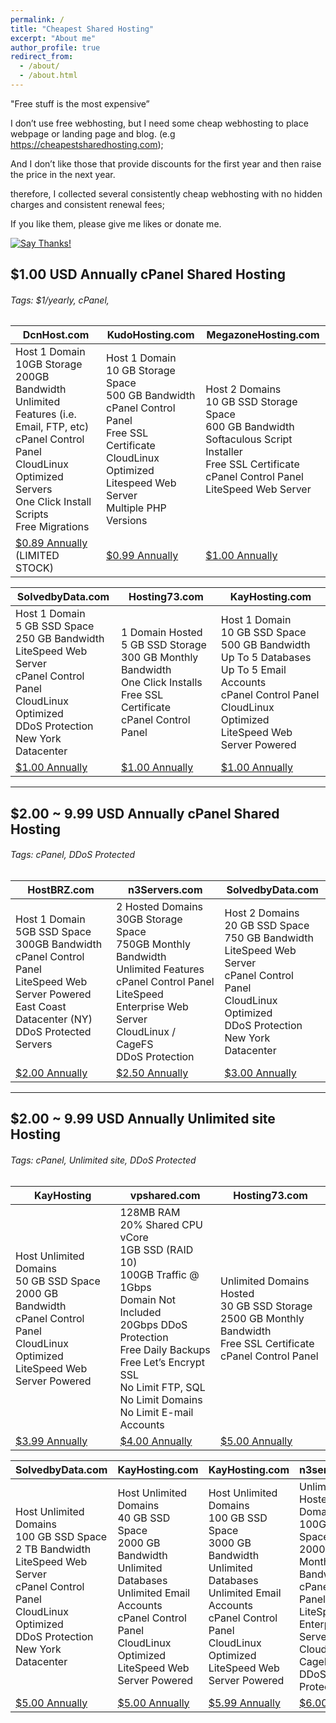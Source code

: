 ```yaml
---
permalink: /
title: "Cheapest Shared Hosting"
excerpt: "About me"
author_profile: true
redirect_from: 
  - /about/
  - /about.html
---
```


"Free stuff is the most expensive”

I don’t use free webhosting, but I need some cheap webhosting to place webpage or landing page and blog. (e.g https://cheapestsharedhosting.com);

And I don’t like those that provide discounts for the first year and then raise the price in the next year.

therefore, I collected several consistently cheap webhosting with no hidden charges and consistent renewal fees;

If you like them, please give me likes or donate me.

[![Say Thanks!](https://img.shields.io/badge/Say%20Thanks-!-1EAEDB.svg)](https://saythanks.io/to/petcat)

## $1.00 USD Annually cPanel Shared Hosting
###### *Tags: $1/yearly, cPanel,*

| DcnHost.com                                                  | KudoHosting.com                                              | MegazoneHosting.com                                          |
| ------------------------------------------------------------ | ------------------------------------------------------------ | ------------------------------------------------------------ |
| Host 1 Domain    <br/>10GB Storage    <br/>200GB Bandwidth  <br/>Unlimited Features (i.e. Email, FTP, etc)    <br/>cPanel Control Panel    <br/>CloudLinux Optimized Servers    <br/>One Click Install Scripts   <br/>Free Migrations | Host 1 Domain   <br/>10 GB Storage Space    <br/>500 GB Bandwidth    <br/>cPanel Control Panel   <br/>Free SSL Certificate    <br/>CloudLinux Optimized    <br/>Litespeed Web Server   <br/>Multiple PHP Versions | Host 2 Domains   <br/>10 GB SSD Storage Space    <br/>600 GB Bandwidth    <br/>Softaculous Script Installer    <br/>Free SSL Certificate    <br/>cPanel Control Panel    <br/>LiteSpeed Web Server |
| [$0.89 Annually](https://my.dcnhost.com/cart.php?a=add&pid=144) (LIMITED STOCK) | [$0.99 Annually](https://clients.kudohosting.com/cart.php?a=add&pid=112) | [$1.00 Annually](https://billing.megazonehosting.com/cart.php?a=add&pid=535) |


| SolvedbyData.com                                             | Hosting73.com                                                | KayHosting.com                                               |
| ------------------------------------------------------------ | ------------------------------------------------------------ | ------------------------------------------------------------ |
| Host 1 Domain<br/>5 GB SSD Space<br/>250 GB Bandwidth<br/>LiteSpeed Web Server<br/>cPanel Control Panel<br/>CloudLinux Optimized<br/>DDoS Protection<br/>New York Datacenter | 1 Domain Hosted<br/>5 GB SSD Storage<br/>300 GB Monthly Bandwidth<br/>One Click Installs<br/>Free SSL Certificate<br/>cPanel Control Panel | Host 1 Domain<br/>10 GB SSD Space<br/>500 GB Bandwidth<br/>Up To 5 Databases<br/>Up To 5 Email Accounts<br/>cPanel Control Panel<br/>CloudLinux Optimized<br/>LiteSpeed Web Server Powered |
| [$1.00 Annually](https://clients.solvedbydata.com/cart.php?a=add&pid=43) | [$1.00 Annually](https://www.hosting73.com/billing/cart.php?a=add&pid=105) | [$1.00 Annually](https://clients.kayhosting.com/cart.php?a=add&pid=100) |


---

##  $2.00 ~ 9.99 USD Annually cPanel Shared Hosting
###### *Tags: cPanel, DDoS Protected*

| HostBRZ.com                                                  | n3Servers.com                                                | SolvedbyData.com                                             |
| ------------------------------------------------------------ | ------------------------------------------------------------ | ------------------------------------------------------------ |
| Host 1 Domain<br/>5GB SSD Space<br/>300GB Bandwidth<br/>cPanel Control Panel<br/>LiteSpeed Web Server Powered<br/>East Coast Datacenter (NY)<br/>DDoS Protected Servers | 2 Hosted Domains<br/>30GB Storage Space<br/>750GB Monthly Bandwidth<br/>Unlimited Features<br/>cPanel Control Panel<br/>LiteSpeed Enterprise Web Server<br/>CloudLinux / CageFS<br/>DDoS Protection | Host 2 Domains<br/>20 GB SSD Space<br/>750 GB Bandwidth<br/>LiteSpeed Web Server<br/>cPanel Control Panel<br/>CloudLinux Optimized<br/>DDoS Protection<br/>New York Datacenter |
| [$2.00 Annually](https://www.hostbrz.com/portal/cart.php?a=add&pid=123) | [$2.50 Annually](https://portal.n3servers.com/cart.php?a=add&pid=237) | [$3.00 Annually](https://clients.solvedbydata.com/cart.php?a=add&pid=12) |


---

## $2.00 ~ 9.99 USD Annually Unlimited site Hosting
###### *Tags: cPanel, Unlimited site, DDoS Protected*
     
     
| KayHosting                                                   | vpshared.com                                                 | Hosting73.com                                                |
| ------------------------------------------------------------ | ------------------------------------------------------------ | ------------------------------------------------------------ |
| Host Unlimited Domains<br/>50 GB SSD Space<br/>2000 GB Bandwidth<br/>cPanel Control Panel<br/>CloudLinux Optimized<br/>LiteSpeed Web Server Powered | 128MB RAM<br/>20% Shared CPU vCore<br/>1GB SSD (RAID 10)<br/>100GB Traffic @ 1Gbps<br/>Domain Not Included<br/>20Gbps DDoS Protection<br/>Free Daily Backups<br/>Free Let’s Encrypt SSL<br/>No Limit FTP, SQL<br/>No Limit Domains<br/>No Limit E-mail Accounts | Unlimited Domains Hosted<br/>30 GB SSD Storage<br/>2500 GB Monthly Bandwidth<br/>Free SSL Certificate<br/>cPanel Control Panel |
| [$3.99 Annually](https://clients.kayhosting.com/aff.php?aff=497&pid=91) | [$4.00 Annually](https://billing.vpshared.com/aff.php?aff=6188&pid=135) | [$5.00 Annually](https://www.hosting73.com/billing/cart.php?a=add&pid=106) |

    
| SolvedbyData.com                                             | KayHosting.com                                               | KayHosting.com                                               | n3servers.com                                                |
| ------------------------------------------------------------ | ------------------------------------------------------------ | ------------------------------------------------------------ | ------------------------------------------------------------ |
| Host Unlimited Domains<br/>100 GB SSD Space<br/>2 TB Bandwidth<br/>LiteSpeed Web Server<br/>cPanel Control Panel<br/>CloudLinux Optimized<br/>DDoS Protection<br/>New York Datacenter | Host Unlimited Domains<br/>40 GB SSD Space<br/>2000 GB Bandwidth<br/>Unlimited Databases<br/>Unlimited Email Accounts<br/>cPanel Control Panel<br/>CloudLinux Optimized<br/>LiteSpeed Web Server Powered | Host Unlimited Domains<br/>100 GB SSD Space<br/>3000 GB Bandwidth<br/>Unlimited Databases<br/>Unlimited Email Accounts<br/>cPanel Control Panel<br/>CloudLinux Optimized<br/>LiteSpeed Web Server Powered | Unlimited Hosted Domains<br/>100GB Storage Space<br/>2000GB Monthly Bandwidth<br/>cPanel Control Panel<br/>LiteSpeed Enterprise Web Server<br/>CloudLinux / CageFS<br/>DDoS Protection |
| [$5.00 Annually](https://clients.solvedbydata.com/cart.php?a=add&pid=29) | [$5.00 Annually](https://clients.kayhosting.com/aff.php?aff=497&pid=101) | [$5.99 Annually](https://clients.kayhosting.com/aff.php?aff=497&pid=92) | [$6.00 Annually](https://portal.n3servers.com/cart.php?a=add&pid=238) |


